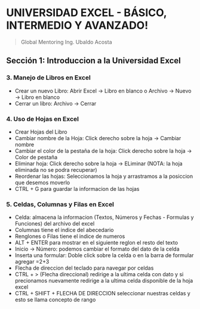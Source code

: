 # UNIVERSIDAD EXCEL - BÁSICO, INTERMEDIO Y AVANZADO!
> Global Mentoring Ing. Ubaldo Acosta

## Sección 1: Introduccion a la Universidad Excel
### 3. Manejo de Libros en Excel
* Crear un nuevo Libro: Abrir Excel -> Libro en blanco o Archivo -> Nuevo -> Libro en blanco
* Cerrar un libro: Archivo -> Cerrar

### 4. Uso de Hojas en Excel
* Crear Hojas del Libro
* Cambiar nombre de la Hoja: Click derecho sobre la hoja -> Cambiar nombre
* Cambiar el color de la pestaña de la hoja: Click derecho sobre la hoja -> Color de pestaña
* Eliminar hoja: Click derecho sobre la hoja -> ELiminar (NOTA: la hoja eliminada no se podra recuperar)
* Reordenar las hojas: Seleccionamos la hoja y arrastramos a la posiccion que desemos moverlo
* CTRL + G para guardar la informacion de las hojas

### 5. Celdas, Columnas y Filas en Excel
* Celda: almacena la informacion (Textos, Números y Fechas - Formulas y Funciones) del archivo del excel
* Columnas tiene el indice del abecedario
* Renglones o Filas tiene el indice de numeros
* ALT + ENTER para mostrar en el siguiente reglon el resto del texto
* Inicio -> Número: podemos cambiar el formato del dato de la celda
* Inserta una formular: Doble click sobre la celda o en la barra de formular agregar =2+3
* Flecha de direccion del teclado para navegar por celdas
* CTRL + > (Flecha direccional) redirige a la ultima celda con dato y si precionamos nuevamente redirige a la ultima celda disponible de la hoja excel
* CTRL + SHIFT + FLECHA DE DIRECCION seleccionar nuestras celdas y esto se llama concepto de rango